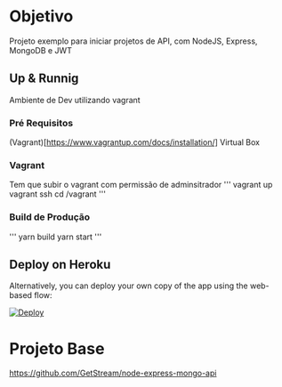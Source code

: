 # Objetivo

Projeto exemplo para iniciar projetos de API, com NodeJS, Express, MongoDB e JWT

## Up & Runnig

Ambiente de Dev utilizando vagrant

### Pré Requisitos
(Vagrant)[https://www.vagrantup.com/docs/installation/]
Virtual Box

### Vagrant
Tem que subir o vagrant com permissão de adminsitrador
'''
vagrant up
vagrant ssh
cd /vagrant
'''

### Build de Produção
'''
yarn build
yarn start
'''

## Deploy on Heroku

Alternatively, you can deploy your own copy of the app using the web-based flow:

[![Deploy](https://www.herokucdn.com/deploy/button.svg)](https://heroku.com/deploy?template=https://github.com/antonioestival/node-express-mongo-api)



# Projeto Base
https://github.com/GetStream/node-express-mongo-api


